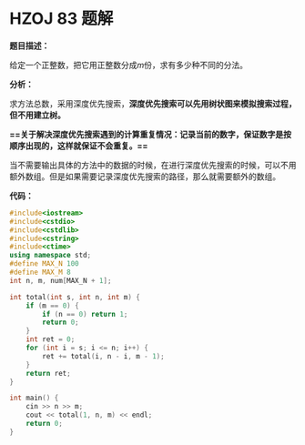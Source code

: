 # HZOJ 83 题解

**题目描述：**

给定一个正整数，把它用正整数分成$m$份，求有多少种不同的分法。

**分析：**

求方法总数，采用深度优先搜索，**深度优先搜索可以先用树状图来模拟搜索过程，但不用建立树。**

**==关于解决深度优先搜索遇到的计算重复情况：记录当前的数字，保证数字是按顺序出现的，这样就保证不会重复。==**

当不需要输出具体的方法中的数据的时候，在进行深度优先搜索的时候，可以不用额外数组。但是如果需要记录深度优先搜索的路径，那么就需要额外的数组。

**代码：**

```c++
#include<iostream>
#include<cstdio>
#include<cstdlib>
#include<cstring>
#include<ctime>
using namespace std;
#define MAX_N 100
#define MAX_M 8
int n, m, num[MAX_N + 1];

int total(int s, int n, int m) {
    if (m == 0) {
        if (n == 0) return 1;
        return 0;
    }
    int ret = 0;
    for (int i = s; i <= n; i++) {
        ret += total(i, n - i, m - 1); 
    }
    return ret;
}

int main() {
    cin >> n >> m;
    cout << total(1, n, m) << endl;
    return 0;
}

```

